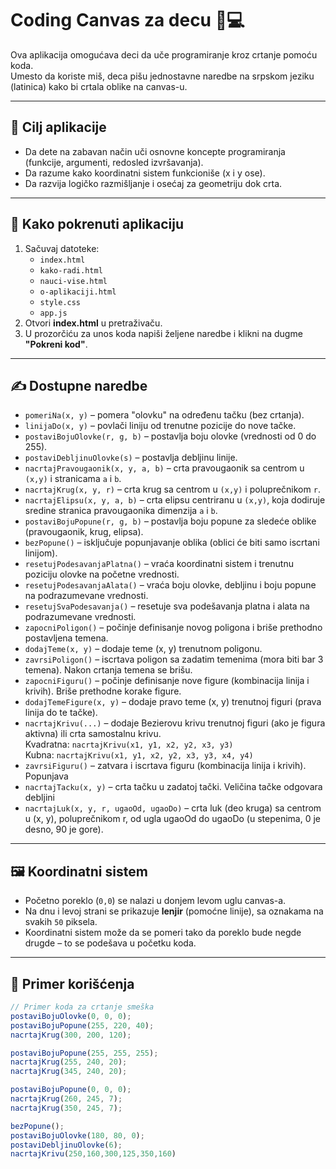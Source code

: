 # Coding Canvas za decu 🎨💻

Ova aplikacija omogućava deci da uče programiranje kroz crtanje pomoću koda.  
Umesto da koriste miš, deca pišu jednostavne naredbe na srpskom jeziku (latinica) kako bi crtala oblike na canvas-u.  

---

## 🎯 Cilj aplikacije
- Da dete na zabavan način uči osnovne koncepte programiranja (funkcije, argumenti, redosled izvršavanja).
- Da razume kako koordinatni sistem funkcioniše (x i y ose).
- Da razvija logičko razmišljanje i osećaj za geometriju dok crta.

---

## 🚀 Kako pokrenuti aplikaciju

1. Sačuvaj datoteke:
   - `index.html`
   - `kako-radi.html`
   - `nauci-vise.html`
   - `o-aplikaciji.html`
   - `style.css`
   - `app.js`
2. Otvori **index.html** u pretraživaču.
3. U prozorčiću za unos koda napiši željene naredbe i klikni na dugme **"Pokreni kod"**.

---

## ✍️ Dostupne naredbe

- `pomeriNa(x, y)` – pomera "olovku" na određenu tačku (bez crtanja).  
- `linijaDo(x, y)` – povlači liniju od trenutne pozicije do nove tačke.  
- `postaviBojuOlovke(r, g, b)` – postavlja boju olovke (vrednosti od 0 do 255).  
- `postaviDebljinuOlovke(s)` – postavlja debljinu linije.  
- `nacrtajPravougaonik(x, y, a, b)` – crta pravougaonik sa centrom u `(x,y)` i stranicama `a` i `b`.  
- `nacrtajKrug(x, y, r)` – crta krug sa centrom u `(x,y)` i poluprečnikom `r`. 
- `nacrtajElipsu(x, y, a, b)` – crta elipsu centriranu u `(x,y)`, koja dodiruje sredine stranica pravougaonika dimenzija `a` i `b`. 
- `postaviBojuPopune(r, g, b)` – postavlja boju popune za sledeće oblike (pravougaonik, krug, elipsa).
- `bezPopune()` – isključuje popunjavanje oblika (oblici će biti samo iscrtani linijom).
- `resetujPodesavanjaPlatna()` – vraća koordinatni sistem i trenutnu poziciju olovke na početne vrednosti.
- `resetujPodesavanjaAlata()` – vraća boju olovke, debljinu i boju popune na podrazumevane vrednosti.
- `resetujSvaPodesavanja()` – resetuje sva podešavanja platna i alata na podrazumevane vrednosti.
- `zapocniPoligon()` – počinje definisanje novog poligona i briše prethodno postavljena temena.
- `dodajTeme(x, y)` – dodaje teme (x, y) trenutnom poligonu.
- `zavrsiPoligon()` – iscrtava poligon sa zadatim temenima (mora biti bar 3 temena). Nakon crtanja temena se brišu.
- `zapocniFiguru()` – počinje definisanje nove figure (kombinacija linija i krivih). Briše prethodne korake figure.
- `dodajTemeFigure(x, y)` – dodaje pravo teme (x, y) trenutnoj figuri (prava linija do te tačke).
- `nacrtajKrivu(...)` – dodaje Bezierovu krivu trenutnoj figuri (ako je figura aktivna) ili crta samostalnu krivu.<br>
  Kvadratna: `nacrtajKrivu(x1, y1, x2, y2, x3, y3)`<br>
  Kubna: `nacrtajKrivu(x1, y1, x2, y2, x3, y3, x4, y4)`
- `zavrsiFiguru()` – zatvara i iscrtava figuru (kombinacija linija i krivih). Popunjava
- `nacrtajTacku(x, y)` – crta tačku u zadatoj tački. Veličina tačke odgovara debljini
- `nacrtajLuk(x, y, r, ugaoOd, ugaoDo)` – crta luk (deo kruga) sa centrom u (x, y), poluprečnikom r, od ugla ugaoOd do ugaoDo (u stepenima, 0 je desno, 90 je gore).

---

## 🖼️ Koordinatni sistem

- Početno poreklo (`0,0`) se nalazi u donjem levom uglu canvas-a.  
- Na dnu i levoj strani se prikazuje **lenjir** (pomoćne linije), sa oznakama na svakih `50` piksela.  
- Koordinatni sistem može da se pomeri tako da poreklo bude negde drugde – to se podešava u početku koda.

---

## 🧒 Primer korišćenja

```javascript
// Primer koda za crtanje smeška
postaviBojuOlovke(0, 0, 0);
postaviBojuPopune(255, 220, 40);
nacrtajKrug(300, 200, 120);

postaviBojuPopune(255, 255, 255);
nacrtajKrug(255, 240, 20);
nacrtajKrug(345, 240, 20);

postaviBojuPopune(0, 0, 0);
nacrtajKrug(260, 245, 7);
nacrtajKrug(350, 245, 7);

bezPopune();
postaviBojuOlovke(180, 80, 0);
postaviDebljinuOlovke(6);
nacrtajKrivu(250,160,300,125,350,160)
```
